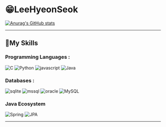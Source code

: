 # 😁LeeHyeonSeok
[![Anurag's GitHub stats](https://github-readme-stats.vercel.app/api?username=bbbbooo)](https://github.com/anuraghazra/github-readme-stats)

<hr/>

## 🔨My Skills

### Programming Languages :  

![C](https://img.shields.io/badge/-A8B9CC.svg?&style=for-the-badge&logo=C&logoColor=white) ![Python](https://img.shields.io/badge/Python-000080.svg?&style=for-the-badge&logo=Python&logoColor=white) ![javascript](https://img.shields.io/badge/javascript-F7DF1E.svg?&style=for-the-badge&logo=javascript&logoColor=white) ![Java](https://img.shields.io/badge/Java-007396.svg?style=for-the-badge&logo=java&logoColor=white) 

### Databases :

![sqlite](https://img.shields.io/badge/Sqlite-003B57.svg?&style=for-the-badge&logo=Sqlite&logoColor=white) ![mssql](https://img.shields.io/badge/mssql-CC2927.svg?&style=for-the-badge&logo=MicrosoftSQLServer&logoColor=white)  ![oracle](https://img.shields.io/badge/oracle-F80000.svg?&style=for-the-badge&logo=oracle&logoColor=white) ![MySQL](https://img.shields.io/badge/MySQL-4479A1.svg?style=for-the-badge&logo=mysql&logoColor=white)

### Java Ecosystem

![Spring](https://img.shields.io/badge/Spring-6DB33F.svg?style=for-the-badge&logo=spring&logoColor=white) 
![JPA](https://img.shields.io/badge/JPA-1A1A1A.svg?style=for-the-badge&logo=java&logoColor=white)

<hr/>

